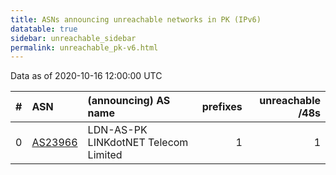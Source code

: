 ```yaml
---
title: ASNs announcing unreachable networks in PK (IPv6)
datatable: true
sidebar: unreachable_sidebar
permalink: unreachable_pk-v6.html
---
```


Data as of 2020-10-16 12:00:00 UTC


<div class="datatable-begin"></div>

|   # | ASN                                    | (announcing) AS name                 |   prefixes |   unreachable /48s |
|----:|:---------------------------------------|:-------------------------------------|-----------:|-------------------:|
|   0 | [AS23966](unreachable_AS23966-v6.html) | LDN-AS-PK LINKdotNET Telecom Limited |          1 |                  1 |

<div class="datatable-end"></div>